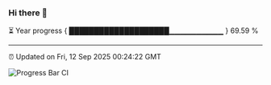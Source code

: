 ### Hi there 👋

⏳ Year progress { ████████████████████▁▁▁▁▁▁▁▁▁▁ } 69.59 %

---

⏰ Updated on Fri, 12 Sep 2025 00:24:22 GMT

![Progress Bar CI](https://github.com/liununu/liununu/workflows/Progress%20Bar%20CI/badge.svg)
